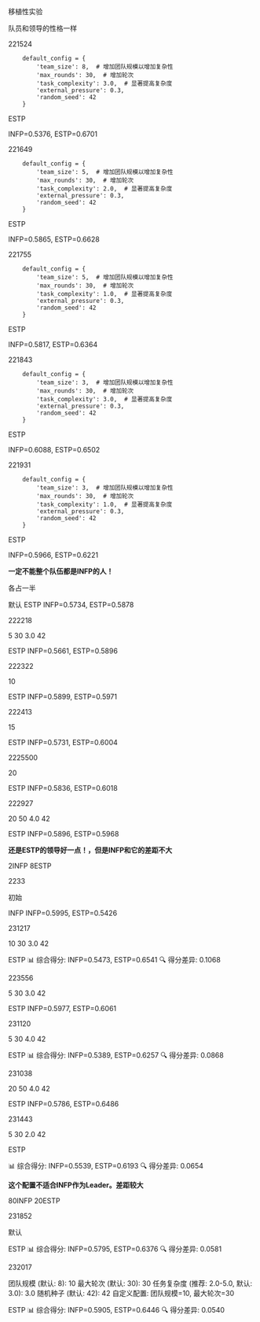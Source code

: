 移植性实验

队员和领导的性格一样

221524

```
    default_config = {
        'team_size': 8,  # 增加团队规模以增加复杂性
        'max_rounds': 30,  # 增加轮次
        'task_complexity': 3.0,  # 显著提高复杂度
        'external_pressure': 0.3,
        'random_seed': 42
    }
```

ESTP

 INFP=0.5376, ESTP=0.6701

221649

```
    default_config = {
        'team_size': 5,  # 增加团队规模以增加复杂性
        'max_rounds': 30,  # 增加轮次
        'task_complexity': 2.0,  # 显著提高复杂度
        'external_pressure': 0.3,
        'random_seed': 42
    }
```

ESTP

 INFP=0.5865, ESTP=0.6628



221755

```
    default_config = {
        'team_size': 5,  # 增加团队规模以增加复杂性
        'max_rounds': 30,  # 增加轮次
        'task_complexity': 1.0,  # 显著提高复杂度
        'external_pressure': 0.3,
        'random_seed': 42
    }
```

ESTP

 INFP=0.5817, ESTP=0.6364



221843

```
    default_config = {
        'team_size': 3,  # 增加团队规模以增加复杂性
        'max_rounds': 30,  # 增加轮次
        'task_complexity': 3.0,  # 显著提高复杂度
        'external_pressure': 0.3,
        'random_seed': 42
    }
```

ESTP

INFP=0.6088, ESTP=0.6502



221931

```
    default_config = {
        'team_size': 3,  # 增加团队规模以增加复杂性
        'max_rounds': 30,  # 增加轮次
        'task_complexity': 1.0,  # 显著提高复杂度
        'external_pressure': 0.3,
        'random_seed': 42
    }
```

ESTP

INFP=0.5966, ESTP=0.6221





**一定不能整个队伍都是INFP的人！**







各占一半

默认 ESTP INFP=0.5734, ESTP=0.5878

222218

5 30 3.0 42

ESTP INFP=0.5661, ESTP=0.5896



222322

10

ESTP INFP=0.5899, ESTP=0.5971



222413

15

ESTP  INFP=0.5731, ESTP=0.6004



2225500

20

ESTP INFP=0.5836, ESTP=0.6018



222927

20 50 4.0 42

ESTP INFP=0.5896, ESTP=0.5968



**还是ESTP的领导好一点！，但是INFP和它的差距不大**





2INFP 8ESTP

2233

初始

INFP  INFP=0.5995, ESTP=0.5426



231217

10 30 3.0 42

ESTP 📊 综合得分: INFP=0.5473, ESTP=0.6541
🔍 得分差异: 0.1068



223556

5 30 3.0 42

ESTP  INFP=0.5977, ESTP=0.6061



231120

5 30 4.0 42

ESTP 📊 综合得分: INFP=0.5389, ESTP=0.6257
🔍 得分差异: 0.0868



231038

20 50 4.0 42

ESTP INFP=0.5786, ESTP=0.6486







231443

5 30 2.0 42

ESTP

📊 综合得分: INFP=0.5539, ESTP=0.6193
🔍 得分差异: 0.0654



**这个配置不适合INFP作为Leader。差距较大**



80INFP 20ESTP

231852

默认

ESTP 📊 综合得分: INFP=0.5795, ESTP=0.6376
🔍 得分差异: 0.0581



232017

团队规模 (默认: 8): 10
最大轮次 (默认: 30): 30
任务复杂度 (推荐: 2.0-5.0, 默认: 3.0): 3.0
随机种子 (默认: 42): 42
自定义配置: 团队规模=10, 最大轮次=30

ESTP 📊 综合得分: INFP=0.5905, ESTP=0.6446
🔍 得分差异: 0.0540













